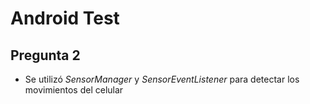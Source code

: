 Android Test
===================

Pregunta 2
-------------
- Se utilizó *SensorManager* y *SensorEventListener* para detectar los movimientos del celular

